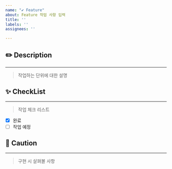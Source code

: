 ```yaml
---
name: "✔️ Feature"
about: Feature 작업 사항 입력
title: ''
labels: ''
assignees: ''

---
```


## ✏️ Description
***
> 작업하는 단위에 대한 설명


## ✨ CheckList
***
>작업 체크 리스트
- [X] 완료
- [ ] 작업 예정

## 📌 Caution
***
>구현 시 살펴볼 사항
